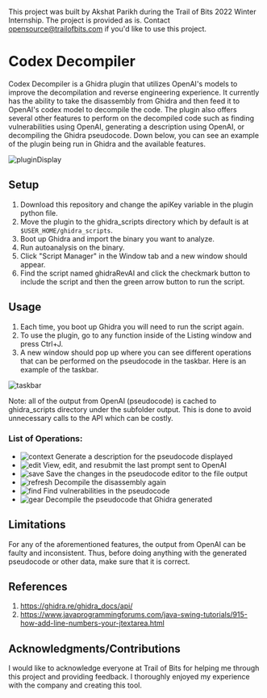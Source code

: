 This project was built by Akshat Parikh during the Trail of Bits 2022 Winter Internship. The project is provided as is. Contact opensource@trailofbits.com if you'd like to use this project.

# Codex Decompiler
Codex Decompiler is a Ghidra plugin that utilizes OpenAI's models to improve the decompilation and reverse engineering experience. It currently has the ability to take the disassembly from Ghidra and then feed it to OpenAI's codex model to decompile the code. The plugin also offers several other features to perform on the decompiled code such as finding vulnerabilities using OpenAI, generating a description using OpenAI, or decompiling the Ghidra pseudocode. Down below, you can see an example of the plugin being run in Ghidra and the available features.

![pluginDisplay](https://user-images.githubusercontent.com/68412398/212231570-7047ab53-92d1-49d0-a773-720e94d0fb48.png)

## Setup
1. Download this repository and change the apiKey variable in the plugin python file.
2. Move the plugin to the ghidra_scripts directory which by default is at ```$USER_HOME/ghidra_scripts```.
3. Boot up Ghidra and import the binary you want to analyze.
4. Run autoanalysis on the binary.
5. Click "Script Manager" in the Window tab and a new window should appear.
6. Find the script named ghidraRevAI and click the checkmark button to include the script and then the green arrow button to run the script.
## Usage
1. Each time, you boot up Ghidra you will need to run the script again.
2. To use the plugin, go to any function inside of the Listing window and press Ctrl+J.
3. A new window should pop up where you can see different operations that can be performed on the pseudocode in the taskbar.
Here is an example of the taskbar.

![taskbar](https://user-images.githubusercontent.com/68412398/212239760-677c0483-386a-4de6-9ab2-ea7747a34a6a.png)

Note: all of the output from OpenAI (pseudocode) is cached to ghidra_scripts directory under the subfolder output. This is done to avoid unnecessary calls to the API which can be costly.
### List of Operations:
- ![context](https://user-images.githubusercontent.com/68412398/212240054-dcad8e91-48bc-4555-9602-01c4708ed69e.png) Generate a description for the pseudocode displayed
- ![edit](https://user-images.githubusercontent.com/68412398/212240118-23597a8e-1d83-445b-a948-f38cd802476b.png) View, edit, and resubmit the last prompt sent to OpenAI
- ![save](https://user-images.githubusercontent.com/68412398/212240172-fb3261ef-4745-4945-9d6f-e214f5fd04bb.png) Save the changes in the pseudocode editor to the file output
- ![refresh](https://user-images.githubusercontent.com/68412398/212240232-2d527eb3-0ab8-4601-8ac4-82c3eb5a22a6.png) Decompile the disassembly again
- ![find](https://user-images.githubusercontent.com/68412398/212240274-cf901029-3fe3-4d0d-9fd0-888e67b7eb5f.png) Find vulnerabilities in the pseudocode
- ![gear](https://user-images.githubusercontent.com/68412398/212240354-078b2676-e701-47c8-afb2-f5a6ecda6140.png) Decompile the pseudocode that Ghidra generated

## Limitations
For any of the aforementioned features, the output from OpenAI can be faulty and inconsistent. Thus, before doing anything with the generated pseudocode or other data, make sure that it is correct.
## References
1. https://ghidra.re/ghidra_docs/api/
2. https://www.javaprogrammingforums.com/java-swing-tutorials/915-how-add-line-numbers-your-jtextarea.html
## Acknowledgments/Contributions
I would like to acknowledge everyone at Trail of Bits for helping me through this project and providing feedback. I thoroughly enjoyed my experience with the company and creating this tool.
